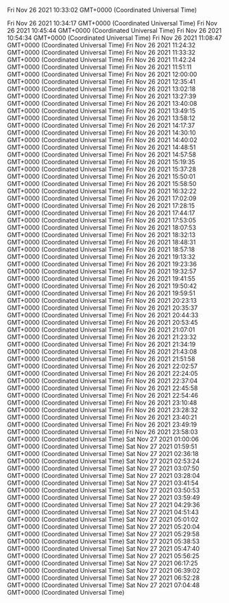 Fri Nov 26 2021 10:33:02 GMT+0000 (Coordinated Universal Time)

Fri Nov 26 2021 10:34:17 GMT+0000 (Coordinated Universal Time)
Fri Nov 26 2021 10:45:44 GMT+0000 (Coordinated Universal Time)
Fri Nov 26 2021 10:54:34 GMT+0000 (Coordinated Universal Time)
Fri Nov 26 2021 11:08:47 GMT+0000 (Coordinated Universal Time)
Fri Nov 26 2021 11:24:32 GMT+0000 (Coordinated Universal Time)
Fri Nov 26 2021 11:33:32 GMT+0000 (Coordinated Universal Time)
Fri Nov 26 2021 11:42:24 GMT+0000 (Coordinated Universal Time)
Fri Nov 26 2021 11:51:11 GMT+0000 (Coordinated Universal Time)
Fri Nov 26 2021 12:00:00 GMT+0000 (Coordinated Universal Time)
Fri Nov 26 2021 12:35:41 GMT+0000 (Coordinated Universal Time)
Fri Nov 26 2021 13:02:18 GMT+0000 (Coordinated Universal Time)
Fri Nov 26 2021 13:27:39 GMT+0000 (Coordinated Universal Time)
Fri Nov 26 2021 13:40:08 GMT+0000 (Coordinated Universal Time)
Fri Nov 26 2021 13:49:15 GMT+0000 (Coordinated Universal Time)
Fri Nov 26 2021 13:58:12 GMT+0000 (Coordinated Universal Time)
Fri Nov 26 2021 14:17:37 GMT+0000 (Coordinated Universal Time)
Fri Nov 26 2021 14:30:10 GMT+0000 (Coordinated Universal Time)
Fri Nov 26 2021 14:40:02 GMT+0000 (Coordinated Universal Time)
Fri Nov 26 2021 14:48:51 GMT+0000 (Coordinated Universal Time)
Fri Nov 26 2021 14:57:58 GMT+0000 (Coordinated Universal Time)
Fri Nov 26 2021 15:19:35 GMT+0000 (Coordinated Universal Time)
Fri Nov 26 2021 15:37:28 GMT+0000 (Coordinated Universal Time)
Fri Nov 26 2021 15:50:01 GMT+0000 (Coordinated Universal Time)
Fri Nov 26 2021 15:58:50 GMT+0000 (Coordinated Universal Time)
Fri Nov 26 2021 16:32:22 GMT+0000 (Coordinated Universal Time)
Fri Nov 26 2021 17:02:09 GMT+0000 (Coordinated Universal Time)
Fri Nov 26 2021 17:28:15 GMT+0000 (Coordinated Universal Time)
Fri Nov 26 2021 17:44:17 GMT+0000 (Coordinated Universal Time)
Fri Nov 26 2021 17:53:05 GMT+0000 (Coordinated Universal Time)
Fri Nov 26 2021 18:07:53 GMT+0000 (Coordinated Universal Time)
Fri Nov 26 2021 18:32:13 GMT+0000 (Coordinated Universal Time)
Fri Nov 26 2021 18:48:31 GMT+0000 (Coordinated Universal Time)
Fri Nov 26 2021 18:57:18 GMT+0000 (Coordinated Universal Time)
Fri Nov 26 2021 19:13:32 GMT+0000 (Coordinated Universal Time)
Fri Nov 26 2021 19:23:36 GMT+0000 (Coordinated Universal Time)
Fri Nov 26 2021 19:32:57 GMT+0000 (Coordinated Universal Time)
Fri Nov 26 2021 19:41:55 GMT+0000 (Coordinated Universal Time)
Fri Nov 26 2021 19:50:42 GMT+0000 (Coordinated Universal Time)
Fri Nov 26 2021 19:59:51 GMT+0000 (Coordinated Universal Time)
Fri Nov 26 2021 20:23:13 GMT+0000 (Coordinated Universal Time)
Fri Nov 26 2021 20:35:37 GMT+0000 (Coordinated Universal Time)
Fri Nov 26 2021 20:44:33 GMT+0000 (Coordinated Universal Time)
Fri Nov 26 2021 20:53:45 GMT+0000 (Coordinated Universal Time)
Fri Nov 26 2021 21:07:01 GMT+0000 (Coordinated Universal Time)
Fri Nov 26 2021 21:23:32 GMT+0000 (Coordinated Universal Time)
Fri Nov 26 2021 21:34:19 GMT+0000 (Coordinated Universal Time)
Fri Nov 26 2021 21:43:08 GMT+0000 (Coordinated Universal Time)
Fri Nov 26 2021 21:51:58 GMT+0000 (Coordinated Universal Time)
Fri Nov 26 2021 22:02:57 GMT+0000 (Coordinated Universal Time)
Fri Nov 26 2021 22:24:05 GMT+0000 (Coordinated Universal Time)
Fri Nov 26 2021 22:37:04 GMT+0000 (Coordinated Universal Time)
Fri Nov 26 2021 22:45:58 GMT+0000 (Coordinated Universal Time)
Fri Nov 26 2021 22:54:46 GMT+0000 (Coordinated Universal Time)
Fri Nov 26 2021 23:10:48 GMT+0000 (Coordinated Universal Time)
Fri Nov 26 2021 23:28:32 GMT+0000 (Coordinated Universal Time)
Fri Nov 26 2021 23:40:21 GMT+0000 (Coordinated Universal Time)
Fri Nov 26 2021 23:49:19 GMT+0000 (Coordinated Universal Time)
Fri Nov 26 2021 23:58:03 GMT+0000 (Coordinated Universal Time)
Sat Nov 27 2021 01:00:06 GMT+0000 (Coordinated Universal Time)
Sat Nov 27 2021 01:59:51 GMT+0000 (Coordinated Universal Time)
Sat Nov 27 2021 02:36:18 GMT+0000 (Coordinated Universal Time)
Sat Nov 27 2021 02:53:24 GMT+0000 (Coordinated Universal Time)
Sat Nov 27 2021 03:07:50 GMT+0000 (Coordinated Universal Time)
Sat Nov 27 2021 03:28:04 GMT+0000 (Coordinated Universal Time)
Sat Nov 27 2021 03:41:54 GMT+0000 (Coordinated Universal Time)
Sat Nov 27 2021 03:50:53 GMT+0000 (Coordinated Universal Time)
Sat Nov 27 2021 03:59:49 GMT+0000 (Coordinated Universal Time)
Sat Nov 27 2021 04:29:36 GMT+0000 (Coordinated Universal Time)
Sat Nov 27 2021 04:51:43 GMT+0000 (Coordinated Universal Time)
Sat Nov 27 2021 05:01:02 GMT+0000 (Coordinated Universal Time)
Sat Nov 27 2021 05:20:04 GMT+0000 (Coordinated Universal Time)
Sat Nov 27 2021 05:29:58 GMT+0000 (Coordinated Universal Time)
Sat Nov 27 2021 05:38:53 GMT+0000 (Coordinated Universal Time)
Sat Nov 27 2021 05:47:40 GMT+0000 (Coordinated Universal Time)
Sat Nov 27 2021 05:56:25 GMT+0000 (Coordinated Universal Time)
Sat Nov 27 2021 06:17:25 GMT+0000 (Coordinated Universal Time)
Sat Nov 27 2021 06:39:02 GMT+0000 (Coordinated Universal Time)
Sat Nov 27 2021 06:52:28 GMT+0000 (Coordinated Universal Time)
Sat Nov 27 2021 07:04:48 GMT+0000 (Coordinated Universal Time)